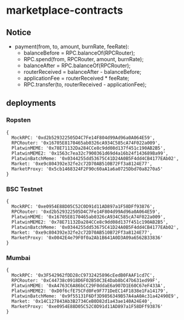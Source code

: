 # marketplace-contracts

## Notice

- payment(from, to, amount, burnRate, feeRate):
    - balanceBefore = RPC.balanceOf(RPCRouter);
    - RPC.spend(from, RPCRouter, amount, burnRate);
    - balanceAfter = RPC.balanceOf(RPCRouter);
    - routerReceived = balanceAfter - balanceBefore;
    - applicationFee = routerReceived * feeRate;
    - RPC.transfer(to, routerReceived - applicationFee);

## deployments

### Ropsten

```
{
  MockRPC: '0xd2b529322505D4C7Fe14F804d99Ad96a0A064E59',
  RPCRouter: '0x16705E8170465ab0326cA934C585cA74F022a009',
  PlatwinMEME: '0x78E71132Da284CCe8c9dd08d137f451c190AB2B5',
  PlatwinMEME2: '0x1563c7ea32c7900361d69d4a16b24f143689Ba99',
  PlatwinBatchMeme: '0x0344255dd53675C41D24A0B5F4dd4CB4177EAb02',
  Market: '0xe9c804392e32fe2c72D70AB510B72Ff3a8124E77',
  MarketProxy: '0x5cb1468324F2F90c60aA1a6a0725Dbd70a8270a5'
}
```

### BSC Testnet

```
{
  MockRPC: '0xe0954E88D05C52C0D91d11AD897a1F58DFf93876',
  RPCRouter: '0xd2b529322505D4C7Fe14F804d99Ad96a0A064E59',
  PlatwinMEME: '0x16705E8170465ab0326cA934C585cA74F022a009',
  PlatwinMEME2: '0x78E71132Da284CCe8c9dd08d137f451c190AB2B5',
  PlatwinBatchMeme: '0x0344255dd53675C41D24A0B5F4dd4CB4177EAb02',
  Market: '0xe9c804392e32fe2c72D70AB510B72Ff3a8124E77',
  MarketProxy: '0x0042E4e79F0f0a2Ab1B641A0D3A09a6562B33836'
}
```

### Mumbai

```
{
  MockRPC: '0x3F542962fDD28cC9732425896cEedB0FAAF1cd7C',
  RPCRouter: '0xC44738c0918D6F02B50C3E4Dab8bC47b631ed99F',
  PlatwinMEME: '0xA4763C6A86bCC29F0ddaE6a907D1E60C67eF433A',
  PlatwinMEME2: '0xD0f6cfE75CFd0Fe9F771DeEC14F1838e1Fa14179',
  PlatwinBatchMeme: '0x9f55131F6Df3D9856349B57A4aA0Ac31a42490E9',
  Market: '0x14C127843Ab3B2734CeB0D82d1a43ae140A24E40',
  MarketProxy: '0xe0954E88D05C52C0D91d11AD897a1F58DFf93876'
}
```
